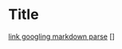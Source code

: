 # Title

[link googling markdown parse](https://www.google.com/search?q=markdown+parse&ei=2azpYdr4EqPHkPIPt-CD4Aw&ved=0ahUKEwiaydvN_cD1AhWjI0QIHTfwAMwQ4dUDCA4&uact=5&oq=markdown+parse&gs_lcp=Cgdnd3Mtd2l6EAMyBAgAEEMyBQgAEJECMgUIABCRAjIFCAAQkQIyBQgAEIAEMgUIABCABDIFCAAQgAQyBQgAEIAEMgUIABCABDIFCAAQgAQ6BwgAEEcQsANKBAhBGABKBAhGGABQ0gVY0gVgtghoAXACeACAAZ8BiAGfAZIBAzAuMZgBAKABAcgBCMABAQ&sclient=gws-wiz)
[]

